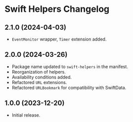 # Swift Helpers Changelog

## 2.1.0 (2024-04-03)

- `EventMonitor` wrapper, `Timer` extension added.

## 2.0.0 (2024-03-26)

- Package name updated to `swift-helpers` in the manifest.
- Reorganization of helpers.
- Availability conditions added.
- Refactored `URL` extensions.
- Refactored `URLBookmark` for compatibility with SwiftData.

## 1.0.0 (2023-12-20)

- Initial release.
